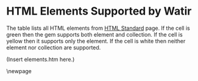 # HTML Elements Supported by Watir

The table lists all HTML elements from [HTML Standard](http://www.whatwg.org/specs/web-apps/current-work/multipage/section-index.html#elements-1) page. If the cell is green then the gem supports both element and collection. If the cell is yellow then it supports only the element. If the cell is white then neither element nor collection are supported.

(Insert elements.htm here.)

\newpage

